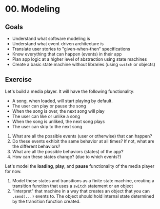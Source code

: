 # 00. Modeling

## Goals

- Understand what software modeling is
- Understand what event-driven architecture is
- Translate user stories to "given-when-then" specifications
- Know everything that can happen (events) in their app
- Plan app logic at a higher level of abstraction using state machines
- Create a basic state machine without libraries (using `switch` or objects)

## Exercise

Let's build a media player. It will have the following functionality:

- A song, when loaded, will start playing by default.
- The user can play or pause the song
- When the song is over, the next song will play
- The user can like or unlike a song
- When the song is unliked, the next song plays
- The user can skip to the next song

1. What are all the possible events (user or otherwise) that can happen?
2. Do these events exhibit the same behavior at all times? If not, what are the different behaviors?
3. What are all the possible behaviors (states) of the app?
4. How can these states change? (due to which events?)

Let's model the **loading**, **play**, and **pause** functionality of the media player for now.

1. Model these states and transitions as a finite state machine, creating a transition function that uses a `switch` statement or an object
2. "Interpret" that machine in a way that creates an object that you can `.send(...)` events to. The object should hold internal state determined by the transition function created.
